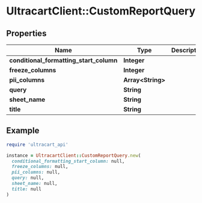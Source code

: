 # UltracartClient::CustomReportQuery

## Properties

| Name | Type | Description | Notes |
| ---- | ---- | ----------- | ----- |
| **conditional_formatting_start_column** | **Integer** |  | [optional] |
| **freeze_columns** | **Integer** |  | [optional] |
| **pii_columns** | **Array&lt;String&gt;** |  | [optional] |
| **query** | **String** |  | [optional] |
| **sheet_name** | **String** |  | [optional] |
| **title** | **String** |  | [optional] |

## Example

```ruby
require 'ultracart_api'

instance = UltracartClient::CustomReportQuery.new(
  conditional_formatting_start_column: null,
  freeze_columns: null,
  pii_columns: null,
  query: null,
  sheet_name: null,
  title: null
)
```

